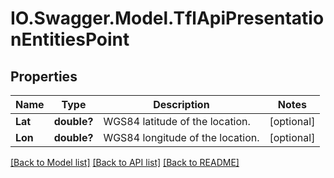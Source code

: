 # IO.Swagger.Model.TflApiPresentationEntitiesPoint
## Properties

Name | Type | Description | Notes
------------ | ------------- | ------------- | -------------
**Lat** | **double?** | WGS84 latitude of the location. | [optional] 
**Lon** | **double?** | WGS84 longitude of the location. | [optional] 

[[Back to Model list]](../README.md#documentation-for-models) [[Back to API list]](../README.md#documentation-for-api-endpoints) [[Back to README]](../README.md)

